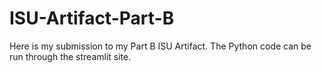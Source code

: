 # ISU-Artifact-Part-B
Here is my submission to my Part B ISU Artifact. The Python code can be run through the streamlit site. 
